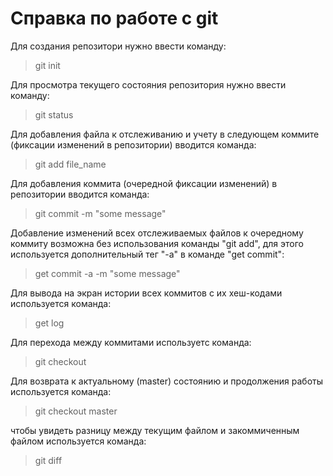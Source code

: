 # Справка по работе с git
Для создания репозитори нужно ввести команду:
> git init

Для просмотра текущего состояния репозитория нужно ввести команду:
> git status

Для добавления файла к отслеживанию и учету в следующем коммите (фиксации изменений в репозитории) вводится команда:
> git add file_name

Для добавления коммита (очередной фиксации изменений) в репозитории вводится команда:
> git commit -m "some message"

Добавление изменений всех отслеживаемых файлов к очередному коммиту возможна без использования команды "git add", для этого используется дополнительный тег "-a" в команде "get commit":
> get commit -a -m "some message"

Для вывода на экран истории всех коммитов с их хеш-кодами используется команда:
> get log

Для перехода между коммитами используетс команда:
> git checkout

Для возврата к актуальному (master) состоянию и продолжения работы используется команда:
> git checkout master

чтобы увидеть разницу между текущим файлом и закоммиченным файлом используется команда:
> git diff